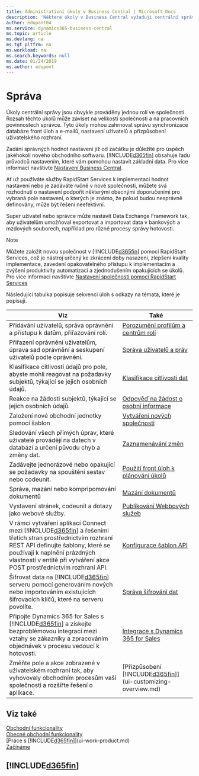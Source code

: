 ```yaml
---
title: Administrativní úkoly v Business Central | Microsoft Docs
description: 'Některé úkoly v Business Central vyžadují centrální správu a nastavení. Podívejte se, které to jsou a naučte se co dělat.'
author: edupont04
ms.service: dynamics365-business-central
ms.topic: article
ms.devlang: na
ms.tgt_pltfrm: na
ms.workload: na
ms.search.keywords: null
ms.date: 01/24/2019
ms.author: edupont
---
```

# <a name="administration"></a>Správa
Úkoly centrální správy jsou obvykle prováděny jednou rolí ve společnosti. Rozsah těchto úkolů může záviset na velikosti společnosti a na pracovních povinnostech správce. Tyto úkoly mohou zahrnovat správu synchronizace databáze front úloh a e-mailů, nastavení uživatelů a přizpůsobení uživatelského rozhraní.  

Zadání správných hodnot nastavení již od začátku je důležité pro úspěch jakéhokoli nového obchodního softwaru. [!INCLUDE[d365fin](includes/d365fin_md.md)] obsahuje řadu průvodců nastavením, které vám pomohou nastavit základní data. Pro více informací navštivte [Nastavení Business Central](setup.md).

Ať už používáte služby RapidStart Services k implementaci hodnot nastavení nebo je zadáváte ručně v nové společnosti, můžete svá rozhodnutí o nastavení podpořit některými obecnými doporučeními pro vybraná pole nastavení, o kterých je známo, že pokud budou nesprávně definovány, může být řešení neefektivní.  

Super uživatel nebo správce může nastavit Data Exchange Framework tak, aby uživatelům umožňoval exportovat a importovat data v bankových a mzdových souborech, například pro různé procesy správy hotovosti.

> [!NOTE]
> Můžete založit novou společnost v [!INCLUDE[d365fin](includes/d365fin_md.md)] pomocí RapidStart Services, což je nástroj určený ke zkrácení doby nasazení, zlepšení kvality implementace, zavedení opakovatelného přístupu k implementacím a zvýšení produktivity automatizací a zjednodušením opakujících se úkolů. Pro více informací navštivte [Nastavení společnosti pomocí RapidStart Services](admin-set-up-a-company-with-rapidstart.md)

Následující tabulka popisuje sekvenci úloh s odkazy na témata, které je popisují.   

|**Viz**|**Také**|  
|------------|-------------|  
|Přidávání uživatelů, správa oprávnění a přístupu k datům, přiřazování rolí.|[Porozumění profilům a centrům rolí](admin-users-profiles-roles.md)|  
|Přiřazení oprávnění uživatelům, úprava sad oprávnění a seskupení uživatelů podle oprávnění.|[Správa uživatelů a práv](ui-how-users-permissions.md)|
|Klasifikace citlivosti údajů pro pole, abyste mohli reagovat na požadavky subjektů, týkající se jejich osobních údajů.|[Klasifikace citlivosti dat](admin-classifying-data-sensitivity.md)|
|Reakce na žádosti subjektů, týkající se jejich osobních údajů.|[Odpověď na žádost o osobní informace](admin-responding-to-requests-about-personal-data.md)|
|Založení nové obchodní jednotky pomocí šablon|[Vytváření nových společností](about-new-company.md)|
|Sledování všech přímých úprav, které uživatelé provádějí na datech v databázi a určení původu chyb a změny dat.|[Zaznamenávání změn](across-log-changes.md)|  
|Zadávejte jednorázové nebo opakující se požadavky na spouštění sestav nebo codeunit.|[Použití front úloh k plánování úkolů](admin-job-queues-schedule-tasks.md)|  
|Správa, mazání nebo kompripomování dokumentů|[Mazání dokumentů](admin-manage-documents.md)|  
|Vystavení stránek, codeunit a dotazy jako webové služby.|[Publikování Webbových služeb](across-how-publish-web-service.md)|
|V rámci vytváření aplikací Connect mezi [!INCLUDE[d365fin](includes/d365fin_md.md)] a řešeními třetích stran prostřednictvím rozhraní REST API definujte šablony, které se používají k naplnění prázdných vlastností v entitě při vytváření akce POST prostřednictvím rozhraní API.|[Konfigurace šablon API](admin-configuring-api-template.md)|
|Šifrovat data na [!INCLUDE[d365fin](includes/d365fin_md.md)] serveru pomocí generováním nových nebo importováním existujících šifrovacích klíčů, které na serveru povolíte.|[Správa šifrování dat](admin-manage-data-encryption.md)|
|Připojte Dynamics 365 for Sales s [!INCLUDE[d365fin](includes/d365fin_md.md)] a získejte bezproblémovou integraci mezi vztahy se zákazníky a zpracováním objednávek v procesu vedoucí k hotovosti.|[Integrace s Dynamics 365 for Sales](marketing-integrate-dynamicscrm.md)|
|Změňte pole a akce zobrazené v uživatelském rozhraní tak, aby vyhovovaly obchodním procesům vaší společnosti a rozšířte řešení o aplikace.|[Přizpůsobení [!INCLUDE[d365fin](includes/d365fin_md.md)]](ui-customizing-overview.md)|

## <a name="see-also"></a>Viz také
[Obchodní funkcionality](across-business-functionality.md)  
[Obecné obchodní funkcionality](ui-across-business-areas.md)  
[Práce s [!INCLUDE[d365fin](includes/d365fin_md.md)]](ui-work-product.md)  
[Začínáme](product-get-started.md)    

## [!INCLUDE[d365fin](includes/free_trial_md.md)]  
